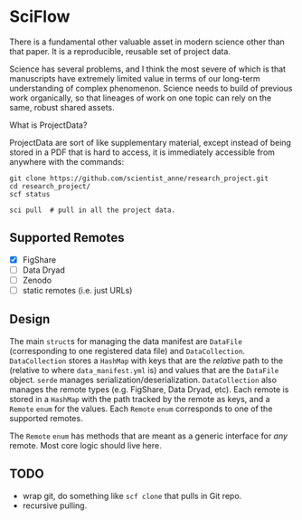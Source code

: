 # SciFlow

There is a fundamental other valuable asset in modern science other than that
paper. It is a reproducible, reusable set of project data.

Science has several problems, and I think the most severe of which is that
manuscripts have extremely limited value in terms of our long-term
understanding of complex phenomenon. Science needs to build of previous work
organically, so that lineages of work on one topic can rely on the same,
robust shared assets.

What is ProjectData? 

ProjectData are sort of like supplementary material, except instead of being
stored in a PDF that is hard to access, it is immediately accessible from
anywhere with the commands:

    git clone https://github.com/scientist_anne/research_project.git
    cd research_project/
    scf status

    sci pull  # pull in all the project data.


## Supported Remotes

 - [x] FigShare
 - [ ] Data Dryad
 - [ ] Zenodo
 - [ ] static remotes (i.e. just URLs)

## Design

The main `struct`s for managing the data manifest are `DataFile` (corresponding
to one registered data file) and `DataCollection`. `DataCollection` stores a
`HashMap` with keys that are the *relative* path to the (relative to where
`data_manifest.yml` is) and values that are the `DataFile` object. `serde`
manages serialization/deserialization. `DataCollection` also manages the remote
types (e.g. FigShare, Data Dryad, etc). Each remote is stored in a `HashMap`
with the path tracked by the remote as keys, and a `Remote` `enum` for the
values. Each `Remote` `enum` corresponds to one of the supported remotes.

The `Remote` `enum` has methods that are meant as a generic interface for *any*
remote. Most core logic should live here.


## TODO

 - wrap git, do something like `scf clone` that pulls in Git repo.
 - recursive pulling.


